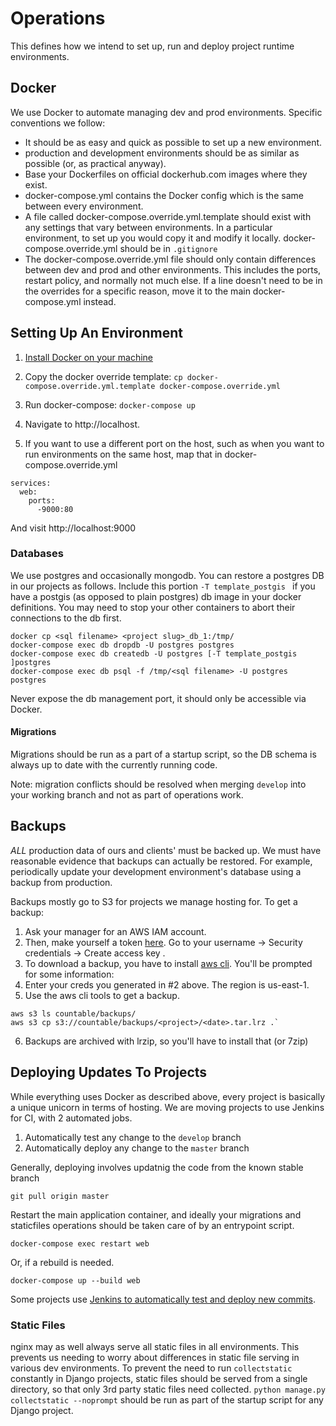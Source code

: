 # Operations

This defines how we intend to set up, run and deploy project runtime environments.

## Docker

We use Docker to automate managing dev and prod environments. Specific conventions we follow:

  * It should be as easy and quick as possible to set up a new environment.
  * production and development environments should be as similar as possible (or, as practical anyway).
  * Base your Dockerfiles on official dockerhub.com images where they exist.
  * docker-compose.yml contains the Docker config which is the same between every environment.
  * A file called docker-compose.override.yml.template should exist with any settings that vary between environments. In a particular environment, to set up you would copy it and modify it locally. docker-compose.override.yml should be in `.gitignore`
  * The docker-compose.override.yml file should only contain differences between dev and prod and other environments. This includes the ports, restart policy, and normally not much else. If a line doesn't need to be in the overrides for a specific reason, move it to the main docker-compose.yml instead.

## Setting Up An Environment

1. [Install Docker on your machine](https://docs.docker.com/engine/installation/)

2. Copy the docker override template: `cp docker-compose.override.yml.template docker-compose.override.yml`

3. Run docker-compose: `docker-compose up`

4. Navigate to http://localhost.

5. If you want to use a different port on the host, such as when you want to run environments on the same host, map that in docker-compose.override.yml

```
services:
  web:
    ports:
      -9000:80
```

And visit http://localhost:9000

### Databases

We use postgres and occasionally mongodb. You can restore a postgres DB in our projects as follows. Include this portion `-T template_postgis ` if you have a postgis (as opposed to plain postgres) db image in your docker definitions. You may need to stop your other containers to abort their connections to the db first.

```
docker cp <sql filename> <project slug>_db_1:/tmp/
docker-compose exec db dropdb -U postgres postgres
docker-compose exec db createdb -U postgres [-T template_postgis ]postgres
docker-compose exec db psql -f /tmp/<sql filename> -U postgres postgres
```

Never expose the db management port, it should only be accessible via Docker.

#### Migrations

Migrations should be run as a part of a startup script, so the DB schema is always up to date with the currently running code.

Note: migration conflicts should be resolved when merging `develop` into your working branch and not as part of operations work.

## Backups
*ALL* production data of ours and clients' must be backed up. We must have reasonable evidence that backups can actually be restored. For example, periodically update your development environment's database using a backup from production.

Backups mostly go to S3 for projects we manage hosting for. To get a backup:

1. Ask your manager for an AWS IAM account.
2. Then, make yourself a token [here](https://console.aws.amazon.com/iam/home). Go to your username -> Security credentials -> Create access key .
3. To download a backup, you have to install [aws cli](https://docs.aws.amazon.com/cli/latest/userguide/installing.html). You'll be prompted for some information:
4. Enter your creds you generated in #2 above. The region is us-east-1.
5. Use the aws cli tools to get a backup.
```
aws s3 ls countable/backups/
aws s3 cp s3://countable/backups/<project>/<date>.tar.lrz .`
```
6. Backups are archived with lrzip, so you'll have to install that (or 7zip)

## Deploying Updates To Projects

While everything uses Docker as described above, every project is basically a unique unicorn in terms of hosting. We are moving projects to use Jenkins for CI, with 2 automated jobs.

1. Automatically test any change to the `develop` branch
2. Automatically deploy any change to the `master` branch

Generally, deploying involves updatnig the code from the known stable branch
```
git pull origin master
```

Restart the main application container, and ideally your migrations and staticfiles operations should be taken care of by an entrypoint script.
```
docker-compose exec restart web
```

Or, if a rebuild is needed.
```
docker-compose up --build web
```

Some projects use [Jenkins to automatically test and deploy new commits](./JENKINS.md).

### Static Files

nginx may as well always serve all static files in all environments. This prevents us needing to worry about differences in static file serving in various dev environments. To prevent the need to run `collectstatic` constantly in Django projects, static files should be served from a single directory, so that only 3rd party static files need collected. `python manage.py collectstatic --noprompt` should be run as part of the startup script for any Django project.

